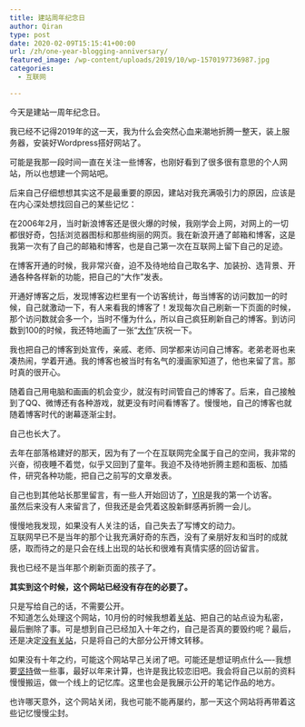 ```yaml
---
title: 建站周年纪念日
author: Qiran
type: post
date: 2020-02-09T15:15:41+00:00
url: /zh/one-year-blogging-anniversary/
featured_image: /wp-content/uploads/2019/10/wp-1570197736987.jpg
categories:
  - 互联网

---
```

<p class="has-primary-background-color has-background">
  今天是建站一周年纪念日。
</p>

我已经不记得2019年的这一天，我为什么会突然心血来潮地折腾一整天，装上服务器，安装好Wordpress搭好网站了。

可能是我那一段时间一直在关注一些博客，也刚好看到了很多很有意思的个人网站，所以也想建一个网站吧。

后来自己仔细想想其实这不是最重要的原因，建站对我充满吸引力的原因，应该是在内心深处想找回自己的某些记忆：

在2006年2月，当时新浪博客还是很火爆的时候，我刚学会上网，对网上的一切都很好奇，包括浏览器图标和那些绚丽的网页。我在新浪开通了邮箱和博客，这是我第一次有了自己的邮箱和博客，也是自己第一次在互联网上留下自己的足迹。

在博客开通的时候，我非常兴奋，迫不及待地给自己取名字、加装扮、选背景、开通各种各样新的功能，把自己的“大作”发表。

开通好博客之后，发现博客边栏里有一个访客统计，毎当博客的访问数加一的时候，自己就激动一下，有人来看我的博客了！发现每次自己刷新一下页面的时候，那个访问数就会多一个，当时不懂为什么，所以自己疯狂刷新自己的博客。到访问数到100的时候，我还特地画了一张“[大作][1]”庆祝一下。

我也把自己的博客到处宣传，亲戚、老师、同学都来访问自己博客。老弟老哥也来凑热闹，学着开通。我的博客也被当时有名气的漫画家知道了，他也来留了言。那时真的很开心。

随着自己用电脑和画画的机会变少，就沒有时间管自己的博客了。后来，自己接触到了QQ、微博还有各种游戏，就更没有时间看博客了。慢慢地，自己的博客也就随着博客时代的谢幕逐渐尘封。

自己也长大了。

去年在部落格建好的那天，因为有了一个在互联网完全属于自己的空间，我非常的兴奋，彻夜睡不着觉，似乎又回到了童年。我迫不及待地折腾主题和面板、加插件，研究各种功能，把自己之前写的文章发表。

自己也到其他站长那里留言，有一些人开始回访了，[YIR][2]是我的第一个访客。  
虽然后来没有人来留言了，但我还是会凭着这股新鲜感再折腾一会儿。

慢慢地我发现，如果没有人关注的话，自己失去了写博文的动力。  
互联网早已不是当年的那个让我充满好奇的东西，没有了亲朋好友和当时的成就感，取而待之的是只会在线上出现的站长和很难有真情实感的回访留言。

我也已经不是当年那个刷新页面的孩子了。

**其实到这个时候，这个网站已经没有存在的必要了。**

只是写给自己的话，不需要公开。  
不知道怎么处理这个网站，10月份的时候我想着[关站][3]、把自己的站点设为私密，最后删除了事。可是想到自己已经加入十年之约，自己是否真的要毁约呢？最后，还是决定[没有关站][4]，只是将自己的大部分公开博文转移。

如果没有十年之约，可能这个网站早己关闭了吧。可能还是想证明点什么&#8212;-我想要[坚持][5]做一些事，最好以年来计算，也许是我比较恋旧吧。我会将自己以前的资料慢慢搬运，做一个线上的记忆库。这里也会是我展示公开的笔记作品的地方。

也许哪天意外，这个网站关闭，我也可能不能再屡约，那一天这个网站将再带着这些记忆慢慢尘封。

 [1]: https://www.liuqiran.com/2006/03/11/sina-blog/
 [2]: http://yir.me
 [3]: https://www.liuqiran.com/index.php/2019/10/30/lock-my-blog/
 [4]: https://www.liuqiran.com/index.php/2019/11/17/reopen-my-blog/
 [5]: https://www.liuqiran.com/index.php/category/self-development/habit/